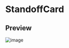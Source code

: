 # StandoffCard

## Preview

![image](https://sun9-52.userapi.com/c854520/v854520299/15ea3f/5n78C4EwzlA.jpg)
